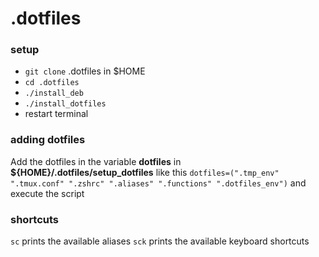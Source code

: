 # .dotfiles
### setup
* `git clone` .dotfiles in $HOME
* `cd .dotfiles`
* `./install_deb`
* `./install_dotfiles`
* restart terminal

### adding dotfiles
Add the dotfiles in the variable **dotfiles** in **${HOME}/.dotfiles/setup_dotfiles** like this
`dotfiles=(".tmp_env" ".tmux.conf" ".zshrc" ".aliases" ".functions" ".dotfiles_env")`
and execute the script

### shortcuts
`sc` prints the available aliases
`sck` prints the available keyboard shortcuts
